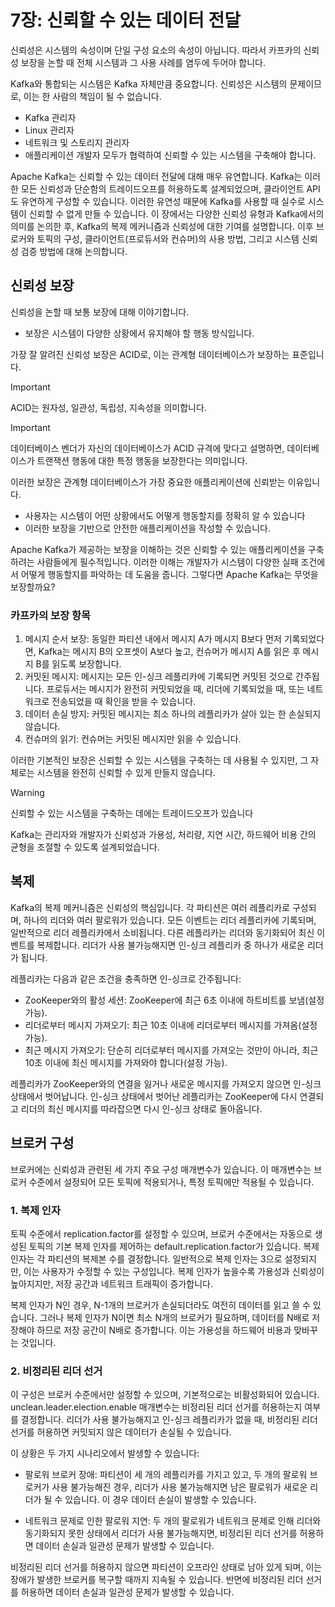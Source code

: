 # 7장: 신뢰할 수 있는 데이터 전달
신뢰성은 시스템의 속성이며 단일 구성 요소의 속성이 아닙니다.
따라서 카프카의 신뢰성 보장을 논할 때 전체 시스템과 그 사용 사례를 염두에 두어야 합니다.

Kafka와 통합되는 시스템은 Kafka 자체만큼 중요합니다. 
신뢰성은 시스템의 문제이므로, 이는 한 사람의 책임이 될 수 없습니다. 
* Kafka 관리자
* Linux 관리자
* 네트워크 및 스토리지 관리자
* 애플리케이션 개발자
모두가 협력하여 신뢰할 수 있는 시스템을 구축해야 합니다.

Apache Kafka는 신뢰할 수 있는 데이터 전달에 대해 매우 유연합니다. 
Kafka는 이러한 모든 신뢰성과 단순함의 트레이드오프를 허용하도록 설계되었으며, 클라이언트 API도 유연하게 구성할 수 있습니다. 
이러한 유연성 때문에 Kafka를 사용할 때 실수로 시스템이 신뢰할 수 없게 만들 수 있습니다. 
이 장에서는 다양한 신뢰성 유형과 Kafka에서의 의미를 논의한 후, Kafka의 복제 메커니즘과 신뢰성에 대한 기여를 설명합니다. 
이후 브로커와 토픽의 구성, 클라이언트(프로듀서와 컨슈머)의 사용 방법, 그리고 시스템 신뢰성 검증 방법에 대해 논의합니다.

## 신뢰성 보장
신뢰성을 논할 때 보통 보장에 대해 이야기합니다. 
* 보장은 시스템이 다양한 상황에서 유지해야 할 행동 방식입니다.

가장 잘 알려진 신뢰성 보장은 ACID로, 이는 관계형 데이터베이스가 보장하는 표준입니다. 
> [!IMPORTANT]
> ACID는 원자성, 일관성, 독립성, 지속성을 의미합니다.


> [!IMPORTANT]
> 데이터베이스 벤더가 자신의 데이터베이스가 ACID 규격에 맞다고 설명하면, 데이터베이스가 트랜잭션 행동에 대한 특정 행동을 보장한다는 의미입니다.

이러한 보장은 관계형 데이터베이스가 가장 중요한 애플리케이션에 신뢰받는 이유입니다. 
* 사용자는 시스템이 어떤 상황에서도 어떻게 행동할지를 정확히 알 수 있습니다
* 이러한 보장을 기반으로 안전한 애플리케이션을 작성할 수 있습니다.

Apache Kafka가 제공하는 보장을 이해하는 것은 신뢰할 수 있는 애플리케이션을 구축하려는 사람들에게 필수적입니다. 
이러한 이해는 개발자가 시스템이 다양한 실패 조건에서 어떻게 행동할지를 파악하는 데 도움을 줍니다. 그렇다면 Apache Kafka는 무엇을 보장할까요?

### 카프카의 보장 항목
1. 메시지 순서 보장: 동일한 파티션 내에서 메시지 A가 메시지 B보다 먼저 기록되었다면, Kafka는 메시지 B의 오프셋이 A보다 높고, 컨슈머가 메시지 A를 읽은 후 메시지 B를 읽도록 보장합니다.
2. 커밋된 메시지: 메시지는 모든 인-싱크 레플리카에 기록되면 커밋된 것으로 간주됩니다. 프로듀서는 메시지가 완전히 커밋되었을 때, 리더에 기록되었을 때, 또는 네트워크로 전송되었을 때 확인을 받을 수 있습니다.
3. 데이터 손실 방지: 커밋된 메시지는 최소 하나의 레플리카가 살아 있는 한 손실되지 않습니다.
4. 컨슈머의 읽기: 컨슈머는 커밋된 메시지만 읽을 수 있습니다.

이러한 기본적인 보장은 신뢰할 수 있는 시스템을 구축하는 데 사용될 수 있지만, 그 자체로는 시스템을 완전히 신뢰할 수 있게 만들지 않습니다.
> [!WARNING]
> 신뢰할 수 있는 시스템을 구축하는 데에는 트레이드오프가 있습니다

Kafka는 관리자와 개발자가 신뢰성과 가용성, 처리량, 지연 시간, 하드웨어 비용 간의 균형을 조절할 수 있도록 설계되었습니다.

## 복제
Kafka의 복제 메커니즘은 신뢰성의 핵심입니다. 각 파티션은 여러 레플리카로 구성되며, 하나의 리더와 여러 팔로워가 있습니다. 모든 이벤트는 리더 레플리카에 기록되며, 일반적으로 리더 레플리카에서 소비됩니다. 다른 레플리카는 리더와 동기화되어 최신 이벤트를 복제합니다. 리더가 사용 불가능해지면 인-싱크 레플리카 중 하나가 새로운 리더가 됩니다.

레플리카는 다음과 같은 조건을 충족하면 인-싱크로 간주됩니다:
* ZooKeeper와의 활성 세션: ZooKeeper에 최근 6초 이내에 하트비트를 보냄(설정 가능).
* 리더로부터 메시지 가져오기: 최근 10초 이내에 리더로부터 메시지를 가져옴(설정 가능).
* 최근 메시지 가져오기: 단순히 리더로부터 메시지를 가져오는 것만이 아니라, 최근 10초 이내에 최신 메시지를 가져와야 합니다(설정 가능).

레플리카가 ZooKeeper와의 연결을 잃거나 새로운 메시지를 가져오지 않으면 인-싱크 상태에서 벗어납니다. 인-싱크 상태에서 벗어난 레플리카는 ZooKeeper에 다시 연결되고 리더의 최신 메시지를 따라잡으면 다시 인-싱크 상태로 돌아옵니다.

## 브로커 구성
브로커에는 신뢰성과 관련된 세 가지 주요 구성 매개변수가 있습니다. 이 매개변수는 브로커 수준에서 설정되어 모든 토픽에 적용되거나, 특정 토픽에만 적용될 수 있습니다.

### 1. 복제 인자
토픽 수준에서 replication.factor를 설정할 수 있으며, 브로커 수준에서는 자동으로 생성된 토픽의 기본 복제 인자를 제어하는 default.replication.factor가 있습니다. 복제 인자는 각 파티션의 복제본 수를 결정합니다. 일반적으로 복제 인자는 3으로 설정되지만, 이는 사용자가 수정할 수 있는 구성입니다. 복제 인자가 높을수록 가용성과 신뢰성이 높아지지만, 저장 공간과 네트워크 트래픽이 증가합니다.

복제 인자가 N인 경우, N-1개의 브로커가 손실되더라도 여전히 데이터를 읽고 쓸 수 있습니다. 그러나 복제 인자가 N이면 최소 N개의 브로커가 필요하며, 데이터를 N배로 저장해야 하므로 저장 공간이 N배로 증가합니다. 이는 가용성을 하드웨어 비용과 맞바꾸는 것입니다.

### 2. 비정리된 리더 선거
이 구성은 브로커 수준에서만 설정할 수 있으며, 기본적으로는 비활성화되어 있습니다. unclean.leader.election.enable 매개변수는 비정리된 리더 선거를 허용하는지 여부를 결정합니다. 리더가 사용 불가능해지고 인-싱크 레플리카가 없을 때, 비정리된 리더 선거를 허용하면 커밋되지 않은 데이터가 손실될 수 있습니다.

이 상황은 두 가지 시나리오에서 발생할 수 있습니다:

* 팔로워 브로커 장애: 파티션이 세 개의 레플리카를 가지고 있고, 두 개의 팔로워 브로커가 사용 불가능해진 경우, 리더가 사용 불가능해지면 남은 팔로워가 새로운 리더가 될 수 있습니다. 이 경우 데이터 손실이 발생할 수 있습니다.

* 네트워크 문제로 인한 팔로워 지연: 두 개의 팔로워가 네트워크 문제로 인해 리더와 동기화되지 못한 상태에서 리더가 사용 불가능해지면, 비정리된 리더 선거를 허용하면 데이터 손실과 일관성 문제가 발생할 수 있습니다.

비정리된 리더 선거를 허용하지 않으면 파티션이 오프라인 상태로 남아 있게 되며, 이는 장애가 발생한 브로커를 복구할 때까지 지속될 수 있습니다. 반면에 비정리된 리더 선거를 허용하면 데이터 손실과 일관성 문제가 발생할 수 있습니다.

